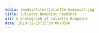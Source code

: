 ```yaml
---
media: /media/files/juliette-bompoint.jpg
title: Juliette Bompoint headshot
alt: A photograph of Juliette Bompoint
date: 2020-11-25T15:50:00-0500
---
```

